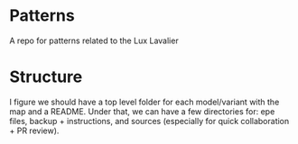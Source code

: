 # Patterns
A repo for patterns related to the Lux Lavalier

# Structure

I figure we should have a top level folder for each model/variant with the map and a README. Under that, we can have a few directories for: epe files, backup + instructions, and sources (especially for quick collaboration + PR review).

